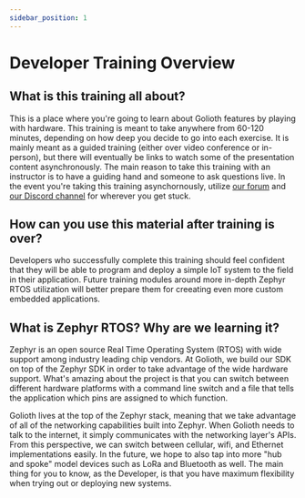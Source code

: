 ```yaml
---
sidebar_position: 1
---
```


# Developer Training Overview

## What is this training all about?

This is a place where you're going to learn about Golioth features by playing with hardware. This training is meant to take anywhere from 60-120 minutes, depending on how deep you decide to go into each exercise. It is mainly meant as a guided training (either over video conference or in-person), but there will eventually be links to watch some of the presentation content asynchronously. The main reason to take this training with an instructor is to have a guiding hand and someone to ask questions live. In the event you're taking this training asynchornously, utilize [our forum](https://forum.golioth.io) and [our Discord channel](https://golioth.io/discord) for wherever you get stuck. 

## How can you use this material after training is over?

Developers who successfully complete this training should feel confident that they will be able to program and deploy a simple IoT system to the field in their application. Future training modules around more in-depth Zephyr RTOS utilization will better prepare them for creeating even more custom embedded applications. 

## What is Zephyr RTOS? Why are we learning it?

Zephyr is an open source Real Time Operating System (RTOS) with wide support among industry leading chip vendors. At Golioth, we build our SDK on top of the Zephyr SDK in order to take advantage of the wide hardware support. What's amazing about the project is that you can switch between different hardware platforms with a command line switch and a file that tells the application which pins are assigned to which function. 

Golioth lives at the top of the Zephyr stack, meaning that we take advantage of all of the networking capabilities built into Zephyr. When Golioth needs to talk to the internet, it simply communicates with the networking layer's APIs. From this perspective, we can switch between cellular, wifi, and Ethernet implementations easily. In the future, we hope to also tap into more "hub and spoke" model devices such as LoRa and Bluetooth as well. The main thing for you to know, as the Developer, is that you have maximum flexibility when trying out or deploying new systems. 
